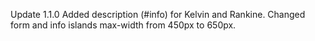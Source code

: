 Update 1.1.0
    Added description (#info) for Kelvin and Rankine.
    Changed form and info islands max-width from 450px to 650px.